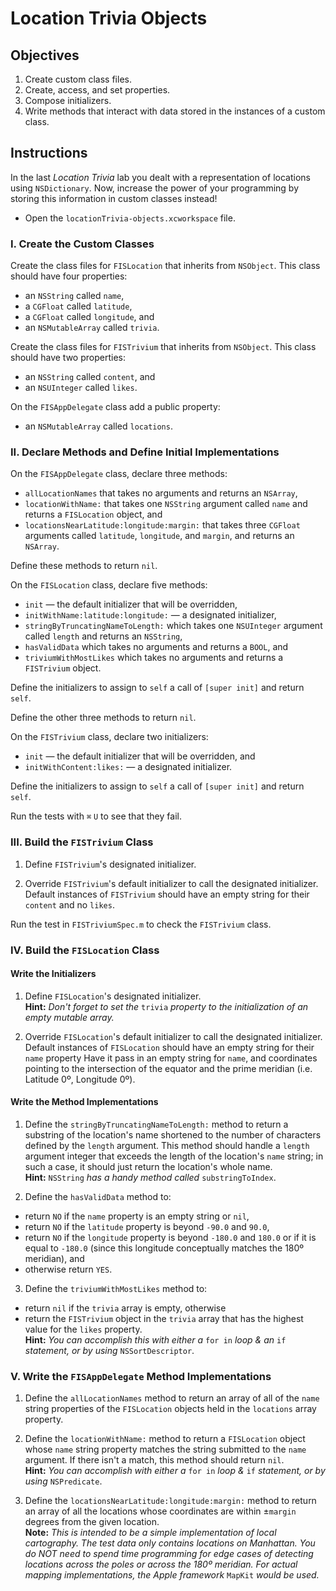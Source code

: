 # Location Trivia Objects

## Objectives

1. Create custom class files.
2. Create, access, and set properties.
3. Compose initializers.
4. Write methods that interact with data stored in the instances of a custom class.

## Instructions

In the last *Location Trivia* lab you dealt with a representation of locations using `NSDictionary`. Now, increase the power of your programming by storing this information in custom classes instead!

*  Open the `locationTrivia-objects.xcworkspace` file.

### I. Create the Custom Classes

Create the class files for `FISLocation` that inherits from `NSObject`. This class should have four properties:

  * an `NSString` called `name`,
  * a `CGFloat` called `latitude`,
  * a `CGFloat` called `longitude`, and
  * an `NSMutableArray` called `trivia`.

Create the class files for `FISTrivium` that inherits from `NSObject`. This class should have two properties:

  * an `NSString` called `content`, and
  * an `NSUInteger` called `likes`.

On the `FISAppDelegate` class add a public property:

  * an `NSMutableArray` called `locations`.

### II. Declare Methods and Define Initial Implementations

On the `FISAppDelegate` class, declare three methods:

  * `allLocationNames` that takes no arguments and returns an `NSArray`,
  * `locationWithName:` that takes one `NSString` argument called `name` and returns a `FISLocation` object, and
  * `locationsNearLatitude:longitude:margin:` that takes three `CGFloat` arguments called `latitude`, `longitude`, and `margin`, and returns an `NSArray`.

Define these methods to return `nil`.

On the `FISLocation` class, declare five methods:

  * `init` — the default initializer that will be overridden,
  * `initWithName:latitude:longitude:` — a designated initializer,
  * `stringByTruncatingNameToLength:` which takes one `NSUInteger` argument called `length` and returns an `NSString`,
  * `hasValidData` which takes no arguments and returns a `BOOL`, and
  * `triviumWithMostLikes` which takes no arguments and returns a `FISTrivium` object.

Define the initializers to assign to `self` a call of `[super init]` and return `self`.

Define the other three methods to return `nil`.

On the `FISTrivium` class, declare two initializers:

  * `init` — the default initializer that will be overridden, and
  * `initWithContent:likes:` — a designated initializer.

Define the initializers to assign to `self` a call of `[super init]` and return `self`.

Run the tests with `⌘` `U` to see that they fail.

### III. Build the `FISTrivium` Class

1. Define `FISTrivium`'s designated initializer.

2. Override `FISTrivium`'s default initializer to call the designated initializer. Default instances of `FISTrivium` should have an empty string for their `content` and no `likes`.

Run the test in `FISTriviumSpec.m` to check the `FISTrivium` class.

### IV. Build the `FISLocation` Class

#### Write the Initializers

1. Define `FISLocation`'s designated initializer.  
**Hint:** *Don't forget to set the* `trivia` *property to the initialization of an empty mutable array.*

2. Override `FISLocation`'s default initializer to call the designated initializer. Default instances of `FISLocation` should have an empty string for their `name` property Have it pass in an empty string for `name`, and coordinates pointing to the intersection of the equator and the prime meridian (i.e. Latitude 0º, Longitude 0º).

#### Write the Method Implementations

1. Define the `stringByTruncatingNameToLength:` method to return a substring of the location's name shortened to the number of characters defined by the `length` argument. This method should handle a `length` argument integer that exceeds the length of the location's `name` string; in such a case, it should just return the location's whole name.  
**Hint:** `NSString` *has a handy method called* `substringToIndex`.

2. Define the `hasValidData` method to:
  * return `NO` if the `name` property is an empty string or `nil`,
  * return `NO` if the `latitude` property is beyond `-90.0` and `90.0`,
  * return `NO` if the `longitude` property is beyond `-180.0` and `180.0` or if it is equal to `-180.0` (since this longitude conceptually matches the 180º meridian), and
  * otherwise return `YES`.

3. Define the `triviumWithMostLikes` method to:
  * return `nil` if the `trivia` array is empty, otherwise
  * return the `FISTrivium` object in the `trivia` array that has the highest value for the `likes` property.  
  **Hint:** *You can accomplish this with either a* `for in` *loop &  an* `if` *statement, or by using* `NSSortDescriptor`.
  
### V. Write the `FISAppDelegate` Method Implementations

1. Define the `allLocationNames` method to return an array of all of the `name` string properties of the `FISLocation` objects held in the `locations` array property.

2. Define the `locationWithName:` method to return a `FISLocation` object whose `name` string property matches the string submitted to the `name` argument. If there isn't a match, this method should return `nil`.  
**Hint:** *You can accomplish with either a* `for in` *loop &* `if` *statement, or by using* `NSPredicate`.

3.	Define the `locationsNearLatitude:longitude:margin:` method to return an array of all the locations whose coordinates are within ±`margin` degrees from the given location.  
**Note:** *This is intended to be a simple implementation of local cartography. The test data only contains locations on Manhattan. You do NOT need to spend time programming for edge cases of detecting locations across the poles or across the 180º meridian. For actual mapping implementations, the Apple framework* `MapKit` *would be used.* 